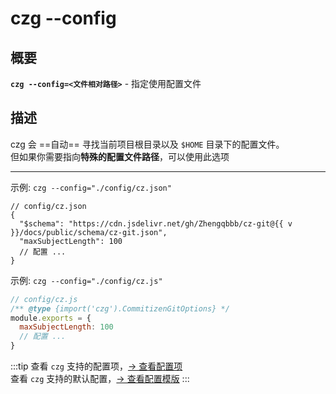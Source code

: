 # czg --config

## 概要

**`czg --config=<文件相对路径>`** - 指定使用配置文件

## 描述

czg 会 ==自动== 寻找当前项目根目录以及 `$HOME` 目录下的配置文件。<br>
但如果你需要指向**特殊的配置文件路径**，可以使用此选项

---

示例: `czg --config="./config/cz.json"`

<script setup>
import { useData } from 'vitepress'

const { site } = useData()
const v = site.value.themeConfig.nav?.[4]?.text.slice(1)
</script>

```json-vue
// config/cz.json
{
  "$schema": "https://cdn.jsdelivr.net/gh/Zhengqbbb/cz-git@{{ v }}/docs/public/schema/cz-git.json",
  "maxSubjectLength": 100
  // 配置 ...
}
```

示例: `czg --config="./config/cz.js"`

```js
// config/cz.js
/** @type {import('czg').CommitizenGitOptions} */
module.exports = {
  maxSubjectLength: 100
  // 配置 ...
}
```

:::tip
查看 `czg` 支持的配置项，[→ 查看配置项](/zh/config/show)<br>
查看 `czg` 支持的默认配置，[→ 查看配置模版](/zh/config/)
:::
